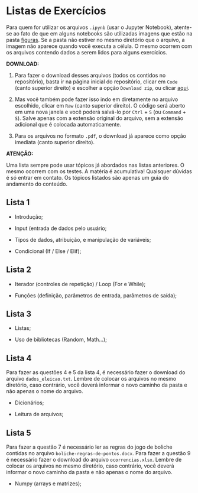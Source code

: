 # Listas de Exercícios

Para quem for utilizar os arquivos `.ipynb` (usar o Jupyter Notebook), atente-se ao fato de que em alguns notebooks são utilizadas imagens que estão na pasta [figuras](https://github.com/anacwagner/Monitoria-Computacao-2020/tree/master/Exercicios/figuras). 
Se a pasta não estiver no mesmo diretório que o arquivo, a imagem não aparece quando você executa a célula. O mesmo ocorrem com os arquivos contendo dados a serem lidos para alguns exercícios. 


**DOWNLOAD:**

1. Para fazer o download desses arquivos (todos os contidos no repositório), basta ir na página inicial do repositório, clicar em `Code` (canto superior direito) e escolher a opção `Download zip`, ou clicar [aqui](https://github.com/anacwagner/Monitoria-Computacao-2020/archive/master.zip). 


2. Mas você também pode fazer isso indo em diretamente no arquivo escolhido, clicar em `Raw` (canto superior direito). O código será aberto em uma nova janela e você poderá salvá-lo por `Ctrl` + `S` (ou `Command` + `S`). Salve apenas com a extensão original do arquivo, sem a extensão adicional que é colocada automaticamente. 


3. Para os arquivos no formato `.pdf`, o download já aparece como opção imediata (canto superior direito).


**ATENÇÃO:**

Uma lista sempre pode usar tópicos já abordados nas listas anteriores. O mesmo ocorrem com os testes. A matéria é acumulativa! Quaisquer dúvidas é só entrar em contato. Os tópicos listados são apenas um guia do andamento do conteúdo. 


## Lista 1
* Introdução;

* Input (entrada de dados pelo usuário;

* Tipos de dados, atribuição, e manipulação de variáveis;

* Condicional (If / Else / Elif);

## Lista 2
* Iterador (controles de repetição) / Loop (For e While);

* Funções (definição, parâmetros de entrada, parâmetros de saída);

## Lista 3
* Listas;

* Uso de bibliotecas (Random, Math...);


## Lista 4
Para fazer as questões 4 e 5 da lista 4, é necessário fazer o download do arquivo `dados_eleicao.txt`. 
Lembre de colocar os arquivos no mesmo diretório, caso contrário, você deverá informar o novo caminho da pasta e não apenas o nome do arquivo. 

* Dicionários;

* Leitura de arquivos;

## Lista 5
Para fazer a questão 7 é necessário ler as regras do jogo de boliche contidas no arquivo `boliche-regras-de-pontos.docx`. Para fazer a questão 9 é necessário fazer o download do arquivo `ocorrencias.xlsx`. Lembre de colocar os arquivos no mesmo diretório, caso contrário, você deverá informar o novo caminho da pasta e não apenas o nome do arquivo. 

* Numpy (arrays e matrizes);
